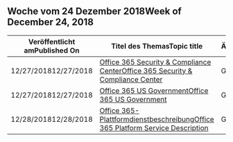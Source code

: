 <!-- This file is generated automatically each week. Changes made to this file will be overwritten.-->




## <a name="week-of-december-24-2018"></a><span data-ttu-id="1177e-101">Woche vom 24 Dezember 2018</span><span class="sxs-lookup"><span data-stu-id="1177e-101">Week of December 24, 2018</span></span>


| <span data-ttu-id="1177e-102">Veröffentlicht am</span><span class="sxs-lookup"><span data-stu-id="1177e-102">Published On</span></span> |<span data-ttu-id="1177e-103">Titel des Themas</span><span class="sxs-lookup"><span data-stu-id="1177e-103">Topic title</span></span> | <span data-ttu-id="1177e-104">Änderung</span><span class="sxs-lookup"><span data-stu-id="1177e-104">Change</span></span> |
|------|------------|--------|
| <span data-ttu-id="1177e-105">12/27/2018</span><span class="sxs-lookup"><span data-stu-id="1177e-105">12/27/2018</span></span> | [<span data-ttu-id="1177e-106">Office 365 Security & Compliance Center</span><span class="sxs-lookup"><span data-stu-id="1177e-106">Office 365 Security & Compliance Center</span></span>](/Office365/ServiceDescriptions/office-365-platform-service-description/office-365-securitycompliance-center) | <span data-ttu-id="1177e-107">Geändert</span><span class="sxs-lookup"><span data-stu-id="1177e-107">modified</span></span> |
| <span data-ttu-id="1177e-108">12/27/2018</span><span class="sxs-lookup"><span data-stu-id="1177e-108">12/27/2018</span></span> | [<span data-ttu-id="1177e-109">Office 365 US Government</span><span class="sxs-lookup"><span data-stu-id="1177e-109">Office 365 US Government</span></span>](/Office365/ServiceDescriptions/office-365-platform-service-description/office-365-us-government/office-365-us-government) | <span data-ttu-id="1177e-110">Geändert</span><span class="sxs-lookup"><span data-stu-id="1177e-110">modified</span></span> |
| <span data-ttu-id="1177e-111">12/28/2018</span><span class="sxs-lookup"><span data-stu-id="1177e-111">12/28/2018</span></span> | [<span data-ttu-id="1177e-112">Office 365-Plattformdienstbeschreibung</span><span class="sxs-lookup"><span data-stu-id="1177e-112">Office 365 Platform Service Description</span></span>](/Office365/ServiceDescriptions/office-365-platform-service-description/office-365-platform-service-description) | <span data-ttu-id="1177e-113">Geändert</span><span class="sxs-lookup"><span data-stu-id="1177e-113">modified</span></span> |
